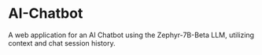 # AI-Chatbot
A web application for an AI Chatbot using the Zephyr-7B-Beta LLM, utilizing context and chat session history.
